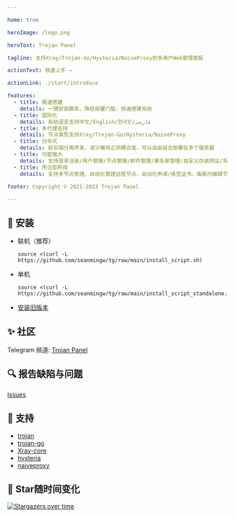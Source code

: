 ```yaml
---

home: true

heroImage: /logo.png

heroText: Trojan Panel

tagline: 支持Xray/Trojan-Go/Hysteria/NaiveProxy的多用户Web管理面板

actionText: 快速上手 →

actionLink: ./start/introduce

features:
  - title: 极速搭建
    details: 一键安装脚本，降低部署门槛，快速搭建系统
  - title: 国际化
    details: 系统语言支持中文/English/한국인/فارسی
  - title: 多代理支持
    details: 节点类型支持Xray/Trojan-Go/Hysteria/NaiveProxy
  - title: 分布式
    details: 前后端分离开发，减少模块之间耦合度，可以自由组合部署在多个服务器
  - title: 功能强大
    details: 支持登录注册/用户管理/节点管理/邮件管理/黑名单管理/自定义伪装网站/系统看板等
  - title: 所见即所得
    details: 支持多节点管理，自动化管理远程节点，自动化申请/续签证书，面板内编辑节点，远程服务实时修改节点配置

footer: Copyright © 2021-2023 Trojan Panel

---
```


## 🚀 安装

- 联机（推荐）

    ```shell
    source <(curl -L https://github.com/seanmingw/tg/raw/main/install_script.sh)
    ```

- 单机

    ```shell
    source <(curl -L https://github.com/seanmingw/tg/raw/main/install_script_standalone.sh)
    ```

- [安装旧版本](https://github.com/seanmingw/tg/tree/main/README_ZH.md)

## ✨ 社区

Telegram 频道: [Trojan Panel](https://t.me/TrojanPanel)

## 🔍 报告缺陷与问题

[Issues](https://github.com/trojanpanel/install-script/issues)

## 💞 支持

- [trojan](https://github.com/trojan-gfw/trojan)
- [trojan-go](https://github.com/p4gefau1t/trojan-go)
- [Xray-core](https://github.com/XTLS/Xray-core)
- [hysteria](https://github.com/HyNetwork/hysteria)
- [naiveproxy](https://github.com/klzgrad/naiveproxy)

## 🌟 Star随时间变化

[![Stargazers over time](https://starchart.cc/trojanpanel/install-script.svg)](https://github.com/trojanpanel/install-script)